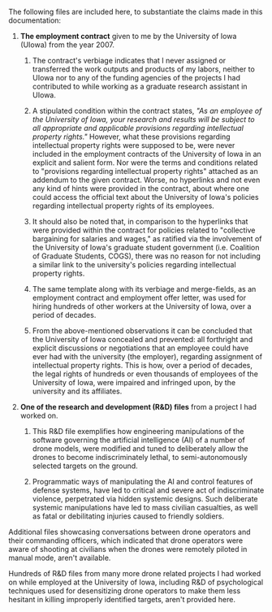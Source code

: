 The following files are included here, to substantiate the claims made in this documentation:
  
  1. **The employment contract** given to me by the University of Iowa (UIowa) from the year 2007. 
  
      1. The contract's verbiage indicates that I never assigned or transferred the work outputs and products of my labors, neither to UIowa nor to any of the funding agencies of the projects I had contributed to while working as a graduate research assistant in UIowa. 
      
      1. A stipulated condition within the contract states, *"As an employee of the University of Iowa, your research and results will be subject to all appropriate and applicable provisions regarding intellectual property rights."* However, what these provisions regarding intellectual property rights were supposed to be, were never included in the employment contracts of the University of Iowa in an explicit and salient form. Nor were the terms and conditions related to "provisions regarding intellectual property rights" attached as an addendum to the given contract. Worse, no hyperlinks and not even any kind of hints were provided in the contract, about where one could access the official text about the University of Iowa's policies regarding intellectual property rights of its employees. 
      
      1. It should also be noted that, in comparison to the hyperlinks that were provided within the contract for policies related to "collective bargaining for salaries and wages," as ratified via the involvement of the University of Iowa's graduate student government (i.e. Coalition of Graduate Students, COGS), there was no reason for not including a similar link to the university's policies regarding intellectual property rights. 
      
       1. The same template along with its verbiage and merge-fields, as an employment contract and employment offer letter, was used for hiring hundreds of other workers at the University of Iowa, over a period of decades. 
       
       1. From the above-mentioned observations it can be concluded that the University of Iowa concealed and prevented: all forthright and explicit discussions or negotiations that an employee could have ever had with the university (the employer), regarding assignment of intellectual property rights. This is how, over a period of decades, the legal rights of hundreds or even thousands of employees of the University of Iowa, were impaired and infringed upon, by the university and its affiliates.   
  
  1. **One of the research and development (R&D) files** from a project I had worked on. 
  
      1. This R&D file exemplifies how engineering manipulations of the software governing the artificial intelligence (AI) of a number of drone models, were modified and tuned to deliberately allow the drones to become indiscriminately lethal, to semi-autonomously selected targets on the ground. 
      
      1. Programmatic ways of manipulating the AI and control features of defense systems, have led to critical and severe act of indiscriminate violence, perpetrated via hidden systemic designs. Such deliberate systemic manipulations have led to mass civilian casualties, as well as fatal or debilitating injuries caused to friendly soldiers.
  
Additional files showcasing conversations between drone operators and their commanding officers, which indicated that drone operators were aware of shooting at civilians when the drones were remotely piloted in manual mode, aren't available. 
  
Hundreds of R&D files from many more drone related projects I had worked on while employed at the University of Iowa, including R&D of psychological techniques used for desensitizing drone operators to make them less hesitant in killing improperly identified targets, aren't provided here. 

